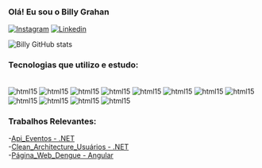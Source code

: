 ### Olá! Eu sou o Billy Grahan

[![Instagram](https://img.shields.io/badge/Instagram-E4405F?style=for-the-badge&logo=instagram&logoColor=white)](https://instagram.com/billygrahanalves)
[![Linkedin](https://img.shields.io/badge/LinkedIn-0077B5?style=for-the-badge&logo=linkedin&logoColor=white)](www.linkedin.com/in/billy-grahan-rodrigues-51a39828b)

![Billy GitHub stats](https://github-readme-stats.vercel.app/api?username=billygrahan&show_icons=true&theme=transparent)

### Tecnologias que utilizo e estudo:

<div style="display: inline_block"><br>
    <img align="center" alt="html15" src="https://img.shields.io/badge/C%23-239120?style=for-the-badge&logo=c-sharp&logoColor=white"/>
    <img align="center" alt="html15" src="https://img.shields.io/badge/C%2B%2B-00599C?style=for-the-badge&logo=c%2B%2B&logoColor=white" />
    <img align="center" alt="html15" src="https://img.shields.io/badge/Python-3776AB?style=for-the-badge&logo=python&logoColor=white" />
    <img align="center" alt="html15" src="https://img.shields.io/badge/HTML-239120?style=for-the-badge&logo=html5&logoColor=white" />
    <img align="center" alt="html15" src="https://img.shields.io/badge/CSS-239120?&style=for-the-badge&logo=css3&logoColor=white" />
    <img align="center" alt="html15" src="https://img.shields.io/badge/JavaScript-F7DF1E?style=for-the-badge&logo=javascript&logoColor=black" />
    <img align="center" alt="html15" src="https://img.shields.io/badge/.NET-5C2D91?style=for-the-badge&logo=.net&logoColor=white" />
    <img align="center" alt="html15" src="https://img.shields.io/badge/React-20232A?style=for-the-badge&logo=react&logoColor=61DAFB" />
    <img align="center" alt="html15" src="https://img.shields.io/badge/MySQL-00000F?style=for-the-badge&logo=mysql&logoColor=white" />
    <img align="center" alt="html15" src="https://img.shields.io/badge/PostgreSQL-316192?style=for-the-badge&logo=postgresql&logoColor=white" />
    <img align="center" alt="html15" src="https://img.shields.io/badge/SQLite-07405E?style=for-the-badge&logo=sqlite&logoColor=white" />
    <img align="center" alt="html15" src="https://img.shields.io/badge/Microsoft_SQL_Server-CC2927?style=for-the-badge&logo=microsoft-sql-server&logoColor=white" />
</div>

### Trabalhos Relevantes:
-[Api_Eventos - .NET](https://github.com/billygrahan/Api_Eventos)<br/>
-[Clean_Architecture_Usuários - .NET](https://github.com/billygrahan/CleanArchitecture)<br/>
-[Página_Web_Dengue - Angular](https://github.com/vctrwesley/web-dengue)<br/>
